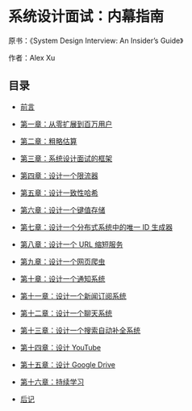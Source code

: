 # 系统设计面试：内幕指南

原书：《System Design Interview: An Insider’s Guide》

作者：Alex Xu

## 目录

- [前言](/FORWARD)

- [第一章：从零扩展到百万用户](/CHAPTER-1-SCALE-FROM-ZERO-TO-MILLIONS-OF-USERS)

- [第二章：粗略估算](/CHAPTER-2-BACK-OF-THE-ENVELOPE-ESTIMATION)

- [第三章：系统设计面试的框架](/CHAPTER-3-A-FRAMEWORK-FOR-SYSTEM-DESIGN-INTERVIEWS)

- [第四章：设计一个限流器](/CHAPTER-4-DESIGN-A-RATE-LIMITER)

- [第五章：设计一致性哈希](/CHAPTER-5-DESIGN-CONSISTENT-HASHING)

- [第六章：设计一个键值存储](/CHAPTER-6-DESIGN-A-KEY-VALUE-STORE)

- [第七章：设计一个分布式系统中的唯一 ID 生成器](/CHAPTER-7-DESIGN-A-UNIQUE-ID-GENERATOR-IN-DISTRIBUTED-SYSTEMS)

- [第八章：设计一个 URL 缩短服务](/CHAPTER-8-DESIGN-A-URL-SHORTENER)

- [第九章：设计一个网页爬虫](/CHAPTER-9-DESIGN-A-WEB-CRAWLER)

- [第十章：设计一个通知系统](/CHAPTER-10-DESIGN-A-NOTIFICATION-SYSTEM)

- [第十一章：设计一个新闻订阅系统](/CHAPTER-11-DESIGN-A-NEWS-FEED-SYSTEM)

- [第十二章：设计一个聊天系统](/CHAPTER-12-DESIGN-A-CHAT-SYSTEM)

- [第十三章：设计一个搜索自动补全系统](/CHAPTER-13-DESIGN-A-SEARCH-AUTOCOMPLETE-SYSTEM)

- [第十四章：设计 YouTube](/CHAPTER-14-DESIGN-YOUTUBE)

- [第十五章：设计 Google Drive](/CHAPTER-15-DESIGN-GOOGLE-DRIVE)

- [第十六章：持续学习](/CHAPTER-16-THE-LEARNING-CONTINUES)

- [后记](/AFTERWORD)
